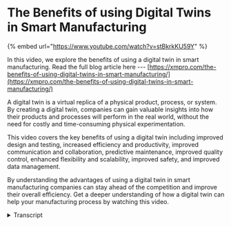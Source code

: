 # The Benefits of using Digital Twins in Smart Manufacturing
{% embed url="https://www.youtube.com/watch?v=stBkrkKU59Y" %}

In this video, we explore the benefits of using a digital twin in smart manufacturing. Read the full blog article here --- [https://xmpro.com/the-benefits-of-using-digital-twins-in-smart-manufacturing/](https://xmpro.com/the-benefits-of-using-digital-twins-in-smart-manufacturing/)

A digital twin is a virtual replica of a physical product, process, or system. By creating a digital twin, companies can gain valuable insights into how their products and processes will perform in the real world, without the need for costly and time-consuming physical experimentation. 

This video covers the key benefits of using a digital twin including improved design and testing, increased efficiency and productivity, improved communication and collaboration, predictive maintenance, improved quality control, enhanced flexibility and scalability, improved safety, and improved data management. 

By understanding the advantages of using a digital twin in smart manufacturing companies can stay ahead of the competition and improve their overall efficiency. Get a deeper understanding of how a digital twin can help your manufacturing process by watching this video.
<details>
<summary>Transcript</summary>hello and welcome to our video on the

benefits of using a digital twin in

smart manufacturing a digital twin is a

virtual replica of a physical product

process or system it can be used to

simulate and analyze various aspects of

the manufacturing process including

design testing and performance by

creating a digital twin companies can

gain valuable insights into how their

products and processes will perform in

the real world without the need for

costly and time-consuming physical

experimentation the use of a digital

twin in smart manufacturing can bring

numerous benefits such as improved

design and testing increased efficiency

and productivity improve communication

and collaboration and many more if you

want to know more about the benefits of

digital twins in smart manufacturing

check out our blog post on xmpro.com

where we discuss these benefits in more

detail

the link to the article is available in

the video description

don't forget to subscribe to our YouTube

channel for all things digital twins

thank you for watching
</details>